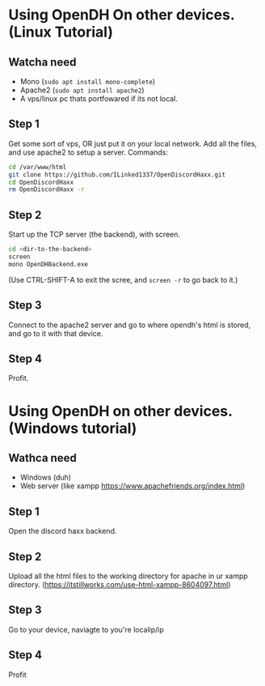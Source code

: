 # Using OpenDH On other devices. (Linux Tutorial)
## Watcha need
- Mono (`sudo apt install mono-complete`)
- Apache2 (`sudo apt install apache2`)
- A vps/linux pc thats portfowared if its not local.
## Step 1
Get some sort of vps, OR just put it on your local network.
Add all the files, and use apache2 to setup a server.
Commands:
```bash
cd /var/www/html
git clone https://github.com/ILinked1337/OpenDiscordHaxx.git
cd OpenDiscordHaxx
rm OpenDiscordHaxx -r
```
## Step 2
Start up the TCP server (the backend), with screen.
```bash
cd <dir-to-the-backend>
screen
mono OpenDHBackend.exe
```
(Use CTRL-SHIFT-A to exit the scree, and `screen -r` to go back to it.)
## Step 3
Connect to the apache2 server and go to where opendh's html is stored, and go to it with that device.
## Step 4
Profit.

# Using OpenDH on other devices. (Windows tutorial)
## Wathca need
- Windows (duh)
- Web server (like xampp https://www.apachefriends.org/index.html)
## Step 1
Open the discord haxx backend.
## Step 2
Upload all the html files to the working directory for apache in ur xampp directory. (https://itstillworks.com/use-html-xampp-8604097.html)
## Step 3
Go to your device, naviagte to you're localip/ip
## Step 4
Profit
